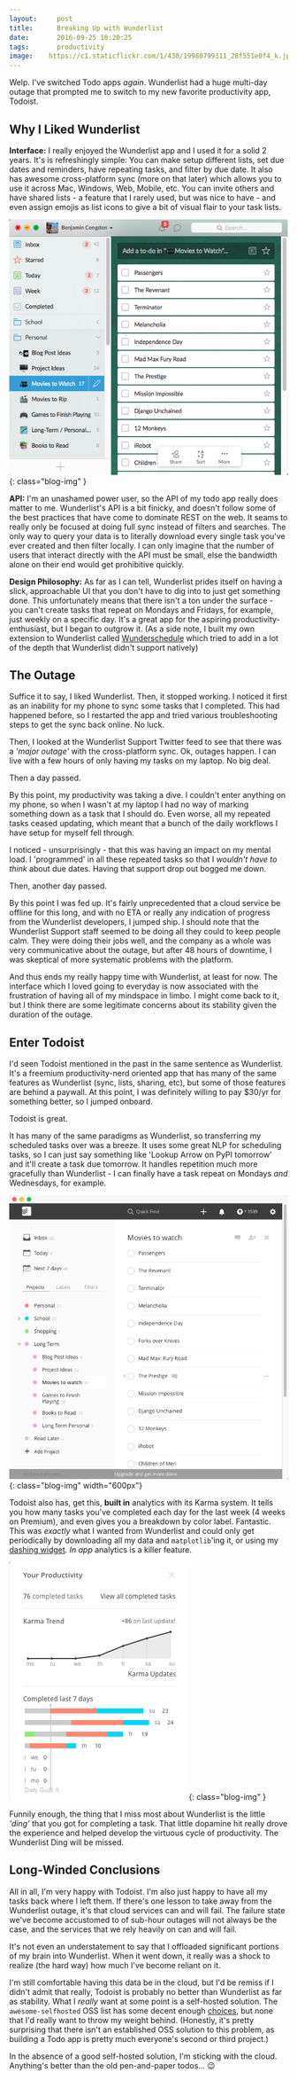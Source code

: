 ```yaml
---
layout:     post
title:      Breaking Up with Wunderlist
date:       2016-09-25 18:20:25
tags:       productivity
image: 	  https://c1.staticflickr.com/1/438/19980799311_28f551e0f4_k.jpg
---
```


Welp. I've switched Todo apps *again*. Wunderlist had a huge multi-day outage that prompted me to switch to my new favorite productivity app, Todoist.<!--break-->

## Why I Liked Wunderlist

**Interface:** I really enjoyed the Wunderlist app and I used it for a solid 2 years. It's is refreshingly simple: You can make setup different lists, set due dates and reminders, have repeating tasks, and filter by due date. It also has awesome cross-platform sync (more on that later) which allows you to use it across Mac, Windows, Web, Mobile, etc. You can invite others and have shared lists - a feature that I rarely used, but was nice to have - and even assign emojis as list icons to give a bit of visual flair to your task lists.

![Wunderlist Interface](/img/wunderlist-breaking-up/wunderlist.png){: class="blog-img" }

**API:** I'm an unashamed power user, so the API of my todo app really does matter to me. Wunderlist's API is a bit finicky, and doesn't follow some of the best practices that have come to dominate REST on the web. It seams to really only be focused at doing full sync instead of filters and searches. The only way to query your data is to literally download every single task you've ever created and then filter locally. I can only imagine that the number of users that interact directly with the API must be small, else the bandwidth alone on their end would get prohibitive quickly.

**Design Philosophy:** As far as I can tell, Wunderlist prides itself on having a slick, approachable UI that you don't have to dig into to just get something done. This unfortunately means that there isn't a ton under the surface - you can't create tasks that repeat on Mondays and Fridays, for example, just weekly on a specific day. It's a great app for the aspiring productivity-enthusiast, but I began to outgrow it. (As a side note, I built my own extension to Wunderlist called [Wunderschedule](https://github.com/bcongdon/WunderSchedule) which tried to add in a lot of the depth that Wunderlist didn't support natively)

## The Outage

Suffice it to say, I liked Wunderlist. Then, it stopped working. I noticed it first as an inability for my phone to sync some tasks that I completed. This had happened before, so I restarted the app and tried various troubleshooting steps to get the sync back online. No luck.

Then, I looked at the Wunderlist Support Twitter feed to see that there was a *'major outage'* with the cross-platform sync. Ok, outages happen. I can live with a few hours of only having my tasks on my laptop. No big deal.

Then a day passed.

By this point, my productivity was taking a dive. I couldn't enter anything on my phone, so when I wasn't at my laptop I had no way of marking something down as a task that I should do. Even worse, all my repeated tasks ceased updating, which meant that a bunch of the daily workflows I have setup for myself fell through.

I noticed - unsurprisingly - that this was having an impact on my mental load. I 'programmed' in all these repeated tasks so that I *wouldn't have to think* about due dates. Having that support drop out bogged me down.

Then, another day passed.

By this point I was fed up. It's fairly unprecedented that a cloud service be offline for this long, and with no ETA or really any indication of progress from the Wunderlist developers, I jumped ship.
I should note that the Wunderlist Support staff seemed to be doing all they could to keep people calm. They were doing their jobs well, and the company as a whole was very communicative about the outage, but after 48 hours of downtime, I was skeptical of more systematic problems with the platform.

And thus ends my really happy time with Wunderlist, at least for now. The interface which I loved going to everyday is now associated with the frustration of having all of my mindspace in limbo. I might come back to it, but I think there are some legitimate concerns about its stability given the duration of the outage.

## Enter Todoist

I'd seen Todoist mentioned in the past in the same sentence as Wunderlist. It's a freemium productivity-nerd oriented app that has many of the same features as Wunderlist (sync, lists, sharing, etc), but some of those features are behind a paywall. At this point, I was definitely willing to pay $30/yr for something better, so I jumped onboard.

Todoist is great.

It has many of the same paradigms as Wunderlist, so transferring my scheduled tasks over was a breeze. It uses some great NLP for scheduling tasks, so I can just say something like 'Lookup Arrow on PyPI tomorrow' and it'll create a task due tomorrow. It handles repetition much more gracefully than Wunderlist - I can finally have a task repeat on Mondays *and* Wednesdays, for example.

![Todoist Interface](/img/wunderlist-breaking-up/todoist.png){: class="blog-img" width="600px"}

Todoist also has, get this, **built in** analytics with its Karma system. It tells you how many tasks you've completed each day for the last week (4 weeks on Premium), and even gives you a breakdown by color label. Fantastic. This was *exactly* what I wanted from Wunderlist and could only get periodically by downloading all my data and `matplotlib`'ing it, or using my [dashing widget](https://github.com/bcongdon/dashing-wunderlist-stats). *In app* analytics is a killer feature.

![Todoist Karma](/img/wunderlist-breaking-up/todoist-karma.png){: class="blog-img" }

Funnily enough, the thing that I miss most about Wunderlist is the little *'ding'* that you got for completing a task. That little dopamine hit really drove the experience and helped develop the virtuous cycle of productivity. The Wunderlist Ding will be missed.

## Long-Winded Conclusions

All in all, I'm very happy with Todoist. I'm also just happy to have all my tasks back where I left them. If there's one lesson to take away from the Wunderlist outage, it's that cloud services can and will fail. The failure state we've become accustomed to of sub-hour outages will not always be the case, and the services that we rely heavily on can and will fail.

It's not even an understatement to say that I offloaded significant portions of my brain into Wunderlist. When it went down, it really was a shock to realize (the hard way) how much I've become reliant on it.

I'm still comfortable having this data be in the cloud, but I'd be remiss if I didn't admit that really, Todoist is probably no better than Wunderlist as far as stability. What I *really* want at some point is a self-hosted solution. The `awesome-selfhosted` OSS list has some decent enough [choices](https://github.com/Kickball/awesome-selfhosted#task-managementto-do-lists), but none that I'd really want to throw my weight behind. (Honestly, it's pretty surprising that there isn't an established OSS solution to this problem, as building a Todo app is pretty much everyone's second or third project.)

In the absence of a good self-hosted solution, I'm sticking with the cloud. Anything's better than the old pen-and-paper todos... 😉